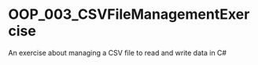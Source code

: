 # OOP_003_CSVFileManagementExercise
An exercise about managing a CSV file to read and write data in C#
